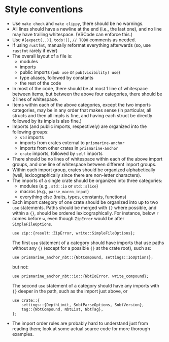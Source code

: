 # Style conventions
- Use `make check` and `make clippy`, there should be no warnings.
- All lines should have a newline at the end (i.e., the last one),
  and no line may have trailing whitespace.
  (VSCode can enforce this.)
- Use `#[expect(..)]`, `todo!()`, `// TODO` comments as needed.
- If using `rustfmt`, manually reformat everything afterwards
  (so, use `rustfmt` rarely if ever)
- The overall layout of a file is:
  - modules
  - imports
  - public imports (`pub use` or `pub(visibility) use`)
  - type aliases, followed by constants
  - the rest of the code
- In most of the code, there should be at most 1 line of whitespace
  between items, but between the above four categories, there should
  be 2 lines of whitespace.
- Items within each of the above categories,
  except the two imports categories,
  may be in any order that makes sense
  (in particular, all structs and then all impls is fine,
  and having each struct be directly followed by its impls
  is also fine.)
- Imports (and public imports, respectively)
  are organized into the following groups:
  - `std` imports
  - imports from crates external to `prismarine-anchor`
  - imports from other crates in `prismarine-anchor`
  - `crate` imports, followed by `self` imports
- There should be no lines of whitespace within each of the above
  import groups, and one line of whitespace between different
  import groups.
- Within each import group, crates should be organized
  alphabetically (well, lexicographically since there are
  non-letter characters).
- The imports of a single crate should be organized into
  three categories:
  - modules (e.g., `std::io` or `std::slice`)
  - macros (e.g., `parse_macro_input`)
  - everything else (traits, types, constants, functions)
- Each import category of one crate should be organized into up to
  two `use` statements. Paths should be merged with `{}` where
  possible, and within a `{}`, should be ordered lexicographically.
  For instance, below `r` comes before `w`,
  even though `ZipError` would be after `SimpleFileOptions`.
  ```
  use zip::{result::ZipError, write::SimpleFileOptions};
  ```
  The first `use` statement of a category should have imports that
  use paths without any `{}` (except for a possible `{}` at the
  crate root), such as:
  ```
  use prismarine_anchor_nbt::{NbtCompound, settings::IoOptions};
  ```
  but not:
  ```
  use prismarine_anchor_nbt::io::{NbtIoError, write_compound};
  ```
  The second `use` statement of a category should have any imports
  with `{}` deeper in the path, such as the import just above, or
  ```
  use crate::{
      settings::{DepthLimit, SnbtParseOptions, SnbtVersion},
      tag::{NbtCompound, NbtList, NbtTag},
  };
  ```
- The import order rules are probably hard to understand just
  from reading them; look at some actual source code for more
  thorough examples.
